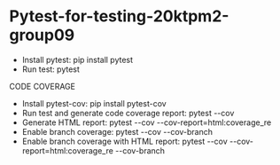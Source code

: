 # Pytest-for-testing-20ktpm2-group09
- Install pytest: pip install pytest
- Run test: pytest

CODE COVERAGE
- Install pytest-cov: pip install pytest-cov
- Run test and generate code coverage report: pytest --cov
- Generate HTML report: pytest --cov --cov-report=html:coverage_re
- Enable branch coverage: pytest --cov --cov-branch
- Enable branch coverage with HTML report: pytest --cov --cov-report=html:coverage_re --cov-branch

